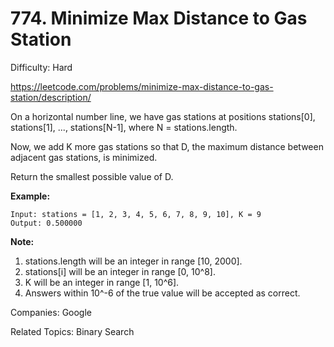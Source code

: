 # 774. Minimize Max Distance to Gas Station

Difficulty: Hard

https://leetcode.com/problems/minimize-max-distance-to-gas-station/description/

On a horizontal number line, we have gas stations at positions stations[0], stations[1], ..., stations[N-1], where N = stations.length.

Now, we add K more gas stations so that D, the maximum distance between adjacent gas stations, is minimized.

Return the smallest possible value of D.

**Example:**
```
Input: stations = [1, 2, 3, 4, 5, 6, 7, 8, 9, 10], K = 9
Output: 0.500000
```
**Note:**
1. stations.length will be an integer in range [10, 2000].
2. stations[i] will be an integer in range [0, 10^8].
3. K will be an integer in range [1, 10^6].
4. Answers within 10^-6 of the true value will be accepted as correct.

Companies: Google

Related Topics: Binary Search

